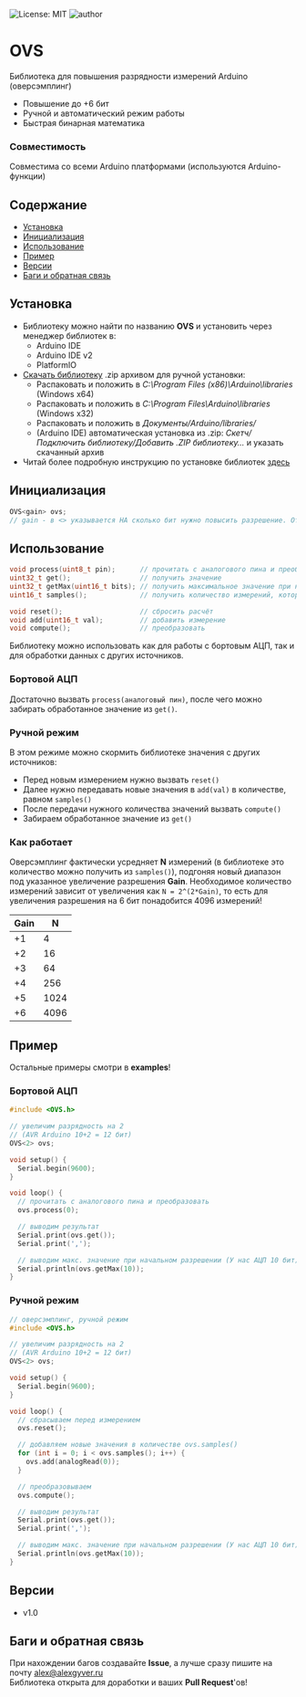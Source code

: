 ![License: MIT](https://img.shields.io/badge/License-MIT-green.svg)
![author](https://img.shields.io/badge/author-AlexGyver-informational.svg)
# OVS
Библиотека для повышения разрядности измерений Arduino (оверсэмплинг)
- Повышение до +6 бит
- Ручной и автоматический режим работы
- Быстрая бинарная математика

### Совместимость
Совместима со всеми Arduino платформами (используются Arduino-функции)

## Содержание
- [Установка](#install)
- [Инициализация](#init)
- [Использование](#usage)
- [Пример](#example)
- [Версии](#versions)
- [Баги и обратная связь](#feedback)

<a id="install"></a>
## Установка
- Библиотеку можно найти по названию **OVS** и установить через менеджер библиотек в:
    - Arduino IDE
    - Arduino IDE v2
    - PlatformIO
- [Скачать библиотеку](https://github.com/GyverLibs/OVS/archive/refs/heads/main.zip) .zip архивом для ручной установки:
    - Распаковать и положить в *C:\Program Files (x86)\Arduino\libraries* (Windows x64)
    - Распаковать и положить в *C:\Program Files\Arduino\libraries* (Windows x32)
    - Распаковать и положить в *Документы/Arduino/libraries/*
    - (Arduino IDE) автоматическая установка из .zip: *Скетч/Подключить библиотеку/Добавить .ZIP библиотеку…* и указать скачанный архив
- Читай более подробную инструкцию по установке библиотек [здесь](https://alexgyver.ru/arduino-first/#%D0%A3%D1%81%D1%82%D0%B0%D0%BD%D0%BE%D0%B2%D0%BA%D0%B0_%D0%B1%D0%B8%D0%B1%D0%BB%D0%B8%D0%BE%D1%82%D0%B5%D0%BA)

<a id="init"></a>
## Инициализация
```cpp
OVS<gain> ovs;
// gain - в <> указывается НА сколько бит нужно повысить разрешение. От 1 до 6 (включительно)
```

<a id="usage"></a>
## Использование
```cpp
void process(uint8_t pin);      // прочитать с аналогового пина и преобразовать
uint32_t get();                 // получить значение
uint32_t getMax(uint16_t bits); // получить максимальное значение при начальном разрешении
uint16_t samples();             // получить количество измерений, которое нужно сделать

void reset();                   // сбросить расчёт
void add(uint16_t val);         // добавить измерение
void compute();                 // преобразовать
```
Библиотеку можно использовать как для работы с бортовым АЦП, так и для обработки данных с других источников.  

### Бортовой АЦП
Достаточно вызвать `process(аналоговый пин)`, после чего можно забирать обработанное значение из `get()`.

### Ручной режим
В этом режиме можно скормить библиотеке значения с других источников:
- Перед новым измерением нужно вызвать `reset()`
- Далее нужно передавать новые значения в `add(val)` в количестве, равном `samples()`
- После передачи нужного количества значений вызвать `compute()`
- Забираем обработанное значение из `get()`

### Как работает
Оверсэмплинг фактически усредняет **N** измерений (в библиотеке это количество можно получить из `samples()`), 
подгоняя новый диапазон под указанное увеличение разрешения **Gain**. Необходимое количество измерений 
зависит от увеличения как `N = 2^(2*Gain)`, то есть для увеличения разрешения на 6 бит понадобится 4096 измерений!

Gain|N      |
----|-------|
+1  |4      |
+2  |16     |
+3  |64     |
+4  |256    |
+5  |1024   |
+6  |4096   |

<a id="example"></a>
## Пример
Остальные примеры смотри в **examples**!  
### Бортовой АЦП
```cpp
#include <OVS.h>

// увеличим разрядность на 2
// (AVR Arduino 10+2 = 12 бит)
OVS<2> ovs;

void setup() {
  Serial.begin(9600);
}

void loop() {
  // прочитать с аналогового пина и преобразовать
  ovs.process(0);

  // выводим результат
  Serial.print(ovs.get());
  Serial.print(',');

  // выводим макс. значение при начальном разрешении (У нас АЦП 10 бит)
  Serial.println(ovs.getMax(10));
}
```

### Ручной режим
```cpp
// оверсэмплинг, ручной режим
#include <OVS.h>

// увеличим разрядность на 2
// (AVR Arduino 10+2 = 12 бит)
OVS<2> ovs;

void setup() {
  Serial.begin(9600);
}

void loop() {
  // сбрасываем перед измерением
  ovs.reset();

  // добавляем новые значения в количестве ovs.samples()
  for (int i = 0; i < ovs.samples(); i++) {
    ovs.add(analogRead(0));
  }

  // преобразовываем
  ovs.compute();

  // выводим результат
  Serial.print(ovs.get());
  Serial.print(',');

  // выводим макс. значение при начальном разрешении (У нас АЦП 10 бит)
  Serial.println(ovs.getMax(10));
}
```

<a id="versions"></a>
## Версии
- v1.0

<a id="feedback"></a>
## Баги и обратная связь
При нахождении багов создавайте **Issue**, а лучше сразу пишите на почту [alex@alexgyver.ru](mailto:alex@alexgyver.ru)  
Библиотека открыта для доработки и ваших **Pull Request**'ов!